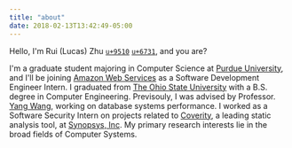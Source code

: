 ```yaml
---
title: "about"
date: 2018-02-13T13:42:49-05:00
---
```


Hello, I'm Rui (Lucas) Zhu [`u+9510`](https://util.unicode.org/UnicodeJsps/character.jsp?a=9510) [`u+6731`](https://util.unicode.org/UnicodeJsps/character.jsp?a=6731), and you are?

I'm a graduate student majoring in Computer Science at [Purdue University](https://www.cs.purdue.edu/), and I'll be joining [Amazon Web Services](https://aws.amazon.com/) as a Software Development Engineer Intern. I graduated from [The Ohio State University](https://www.osu.edu/) with a B.S. degree in Computer Engineering. Previsouly, I was advised by Professor. [Yang Wang](http://web.cse.ohio-state.edu/~wang.7564/), working on database systems performance. I worked as a Software Security Intern on projects related to [Coverity](https://en.wikipedia.org/wiki/Coverity), a leading static analysis tool, at [Synopsys, Inc](https://www.synopsys.com/). My primary research interests lie in the broad fields of Computer Systems.